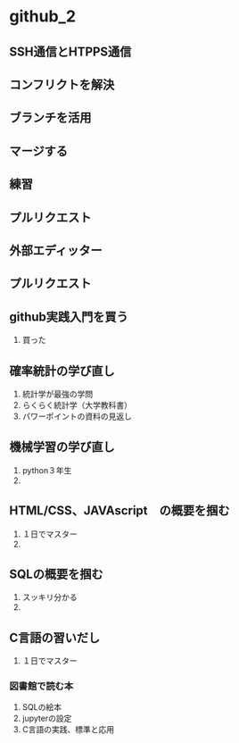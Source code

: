 # github_2

## SSH通信とHTPPS通信
## コンフリクトを解決
## ブランチを活用
## マージする
## 練習
## プルリクエスト
## 外部エディッター
## プルリクエスト 

## github実践入門を買う
1. 買った

## 確率統計の学び直し
1. 統計学が最強の学問
2. らくらく統計学（大学教科書）
3. パワーポイントの資料の見返し

## 機械学習の学び直し
1. python３年生
2. 

## HTML/CSS、JAVAscript　の概要を掴む
1. １日でマスター
2. 

## SQLの概要を掴む
1. スッキリ分かる
2. 

## C言語の習いだし
1. １日でマスター


### 図書館で読む本
 1. SQLの絵本
 1. jupyterの設定
 1. C言語の実践、標準と応用
